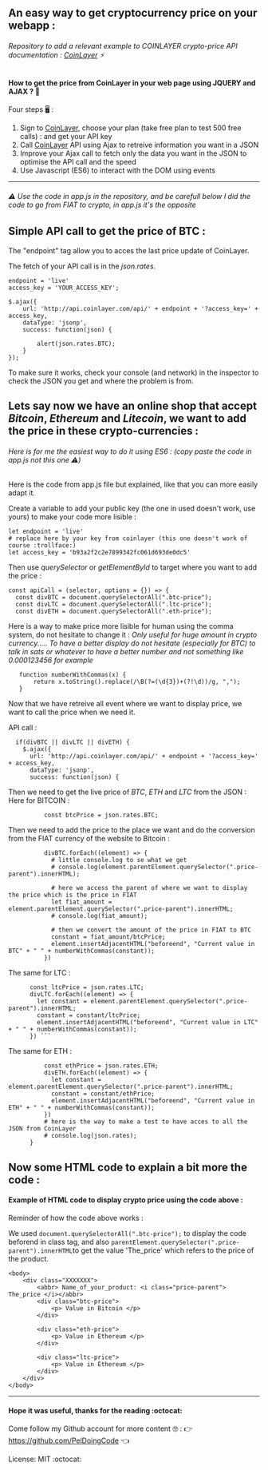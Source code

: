 ## An easy way to get cryptocurrency price on your webapp : 

###### Repository to add a relevant example to COINLAYER crypto-price API documentation : [CoinLayer](https://coinlayer.com/) :zap:

#### How to get the price from CoinLayer in your web page using **JQUERY** and **AJAX** ? :dragon_face:

Four steps  :desktop_computer: : 

1. Sign to [CoinLayer](https://coinlayer.com/), choose your plan (take free plan to test 500 free calls) : and get your API key
2. Call [CoinLayer](https://coinlayer.com/) API using Ajax to retreive information you want in a JSON
3. Improve your Ajax call to fetch only the data you want in the JSON to optimise the API call and the speed
4. Use Javascript (ES6) to interact with the DOM using events

----------------------------------------------------------------------------------------------------------------------------
###### :warning: Use the code in app.js in the repository, and be carefull below I did the code to go from FIAT to crypto, in app.js it's the opposite


##  Simple API call to get the price of BTC :  

The "endpoint" tag allow you to acces the last price update of CoinLayer.

The fetch of your API call is in the _json.rates_.
```
endpoint = 'live'
access_key = 'YOUR_ACCESS_KEY';

$.ajax({
    url: 'http://api.coinlayer.com/api/' + endpoint + '?access_key=' + access_key,   
    dataType: 'jsonp',
    success: function(json) {

        alert(json.rates.BTC);  
    }
});
```

To make sure it works, check your console (and network) in the inspector to check the JSON you get and where the problem is from.


##  Lets say now we have an online shop that accept _Bitcoin_, _Ethereum_ and _Litecoin_, we want to add the price in these crypto-currencies : 

###### Here is for me the easiest way to do it using ES6 : (copy paste the code in app.js not this one :warning:)

Here is the code from app.js file but explained, like that you can more easily adapt it.

Create a variable to add your public key (the one in used doesn't work, use yours) to make your code more lisible :
```
let endpoint = 'live'
# replace here by your key from coinlayer (this one doesn't work of course :trollface:) 
let access_key = 'b93a2f2c2e7899342fc061d693de0dc5'
```


Then use _querySelector_ or _getElementById_ to target where you want to add the price : 

```
const apiCall = (selector, options = {}) => {
  const divBTC = document.querySelectorAll(".btc-price");
  const divLTC = document.querySelectorAll(".ltc-price");
  const divETH = document.querySelectorAll(".eth-price");
```

Here is a way to make price more lisible for human using the comma system, do not hesitate to change it : 
*Only useful for huge amount in crypto currency.....* <Enter>
 *To have a better display do not hesitate (especially for BTC) to talk in sats or whatever to have a better number and not something like 0.000123456 for example*
    
```
   function numberWithCommas(x) {
       return x.toString().replace(/\B(?=(\d{3})+(?!\d))/g, ",");
   }
```

Now that we have retreive all event where we want to display price, we want to call the price when we need it.

API call : 
```
  if(divBTC || divLTC || divETH) {
    $.ajax({
      url: 'http://api.coinlayer.com/api/' + endpoint + '?access_key=' + access_key,
      dataType: 'jsonp',
      success: function(json) {
```
Then we need to get the live price of _BTC_, _ETH_ and _LTC_ from the JSON :
Here for BITCOIN : 
```
          const btcPrice = json.rates.BTC;
```
Then we need to add the price to the place we want and do the conversion from the FIAT currency of the website to Bitcoin : 
```
          divBTC.forEach((element) => {
            # little console.log to se what we get 
            # console.log(element.parentElement.querySelector(".price-parent").innerHTML);
            
            # here we access the parent of where we want to display the price which is the price in FIAT
            let fiat_amount = element.parentElement.querySelector(".price-parent").innerHTML;
            # console.log(fiat_amount);
            
            # then we convert the amount of the price in FIAT to BTC
            constant = fiat_amount/btcPrice;
            element.insertAdjacentHTML("beforeend", "Current value in BTC" + " " + numberWithCommas(constant));
          })
```

The same for LTC :


          const ltcPrice = json.rates.LTC;
          divLTC.forEach((element) => {
            let constant = element.parentElement.querySelector(".price-parent").innerHTML;
            constant = constant/ltcPrice;
            element.insertAdjacentHTML("beforeend", "Current value in LTC" + " " + numberWithCommas(constant));
          }) ```


The same for ETH :

```
          const ethPrice = json.rates.ETH;
          divETH.forEach((element) => {
            let constant = element.parentElement.querySelector(".price-parent").innerHTML;
            constant = constant/ethPrice;
            element.insertAdjacentHTML("beforeend", "Current value in ETH" + " " + numberWithCommas(constant));
          })
          # here is the way to make a test to have acces to all the JSON from CoinLayer
          # console.log(json.rates);
      }
```

## Now some HTML code to explain a bit more the code : 

#### Example of HTML code to display crypto price using the code above : 

Reminder of how the code above works : 

We used ```document.querySelectorAll(".btc-price");``` to display the code beforend in class tag, and also ```parentElement.querySelector(".price-parent").innerHTML```to get the value 'The_price' which refers to the price of the product. 

```
<body>
    <div class="XXXXXXX">
        <abbr> Name_of_your_product: <i class="price-parent"> The_price </i></abbr>
        <div class="btc-price">
            <p> Value in Bitcoin </p>
        </div>
        
        <div class="eth-price">
            <p> Value in Ethereum </p>
        </div>
        
        <div class="ltc-price">
            <p> Value in Ethereum </p>
        </div>
    </div>
</body>
```
----------------------------------------------------------------------------------------------------------------------------
#### Hope it was useful, thanks for the reading :octocat:	
Come follow my Github account for more content :nerd_face: : :point_right: https://github.com/PelDoingCode :point_left: 

License: MIT :octocat:
